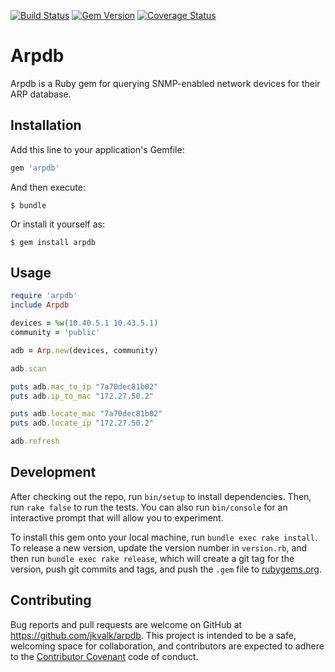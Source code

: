 [![Build Status](https://travis-ci.org/jkvalk/arpdb.svg?branch=master)](https://travis-ci.org/jkvalk/arpdb)
[![Gem Version](https://badge.fury.io/rb/arpdb.svg)](http://badge.fury.io/rb/arpdb)
[![Coverage Status](https://coveralls.io/repos/jkvalk/arpdb/badge.svg?branch=master)](https://coveralls.io/r/jkvalk/arpdb?branch=master)

# Arpdb

Arpdb is a Ruby gem for querying SNMP-enabled network devices for their ARP database. 

## Installation

Add this line to your application's Gemfile:

```ruby
gem 'arpdb'
```

And then execute:

    $ bundle

Or install it yourself as:

    $ gem install arpdb

## Usage
```ruby
require 'arpdb'
include Arpdb

devices = %w(10.40.5.1 10.43.5.1)
community = 'public'

adb = Arp.new(devices, community)

adb.scan

puts adb.mac_to_ip "7a70dec81b02"
puts adb.ip_to_mac "172.27.50.2"

puts adb.locate_mac "7a70dec81b02"
puts adb.locate_ip "172.27.50.2"

adb.refresh

```

## Development

After checking out the repo, run `bin/setup` to install dependencies. Then, run `rake false` to run the tests. You can also run `bin/console` for an interactive prompt that will allow you to experiment.

To install this gem onto your local machine, run `bundle exec rake install`. To release a new version, update the version number in `version.rb`, and then run `bundle exec rake release`, which will create a git tag for the version, push git commits and tags, and push the `.gem` file to [rubygems.org](https://rubygems.org).

## Contributing

Bug reports and pull requests are welcome on GitHub at https://github.com/jkvalk/arpdb. This project is intended to be a safe, welcoming space for collaboration, and contributors are expected to adhere to the [Contributor Covenant](contributor-covenant.org) code of conduct.

